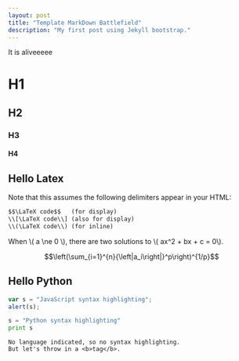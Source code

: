 ```yaml
---
layout: post
title: "Template MarkDown Battlefield"
description: "My first post using Jekyll bootstrap."
---
```


It is aliveeeee


# H1
## H2
### H3
#### H4


## Hello Latex

Note that this assumes the following delimiters appear in your HTML:

```html
$$\LaTeX code$$   (for display)
\\[\LaTeX code\\] (also for display)
\\(\LaTeX code\\) (for inline)
```


When \\( a \ne 0 \\), there are two solutions to \\( ax^2 + bx + c = 0\\).

$$\left(\sum_{i=1}^{n}{\left|a_i\right|}^p\right)^{1/p}$$


## Hello Python


```javascript
var s = "JavaScript syntax highlighting";
alert(s);
```

```python
s = "Python syntax highlighting"
print s
```

```
No language indicated, so no syntax highlighting.
But let's throw in a <b>tag</b>.
```
